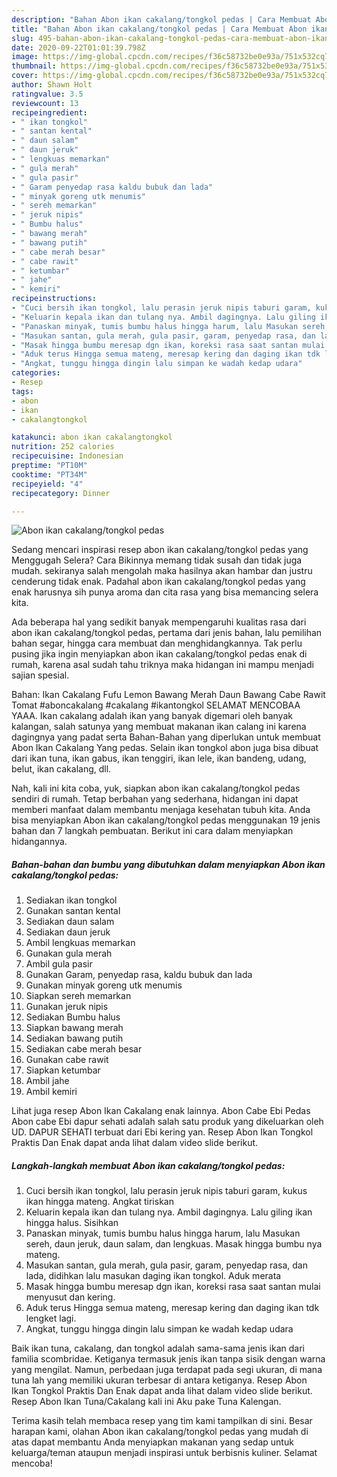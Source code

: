 ```yaml
---
description: "Bahan Abon ikan cakalang/tongkol pedas | Cara Membuat Abon ikan cakalang/tongkol pedas Yang Enak Dan Lezat"
title: "Bahan Abon ikan cakalang/tongkol pedas | Cara Membuat Abon ikan cakalang/tongkol pedas Yang Enak Dan Lezat"
slug: 495-bahan-abon-ikan-cakalang-tongkol-pedas-cara-membuat-abon-ikan-cakalang-tongkol-pedas-yang-enak-dan-lezat
date: 2020-09-22T01:01:39.798Z
image: https://img-global.cpcdn.com/recipes/f36c58732be0e93a/751x532cq70/abon-ikan-cakalangtongkol-pedas-foto-resep-utama.jpg
thumbnail: https://img-global.cpcdn.com/recipes/f36c58732be0e93a/751x532cq70/abon-ikan-cakalangtongkol-pedas-foto-resep-utama.jpg
cover: https://img-global.cpcdn.com/recipes/f36c58732be0e93a/751x532cq70/abon-ikan-cakalangtongkol-pedas-foto-resep-utama.jpg
author: Shawn Holt
ratingvalue: 3.5
reviewcount: 13
recipeingredient:
- " ikan tongkol"
- " santan kental"
- " daun salam"
- " daun jeruk"
- " lengkuas memarkan"
- " gula merah"
- " gula pasir"
- " Garam penyedap rasa kaldu bubuk dan lada"
- " minyak goreng utk menumis"
- " sereh memarkan"
- " jeruk nipis"
- " Bumbu halus"
- " bawang merah"
- " bawang putih"
- " cabe merah besar"
- " cabe rawit"
- " ketumbar"
- " jahe"
- " kemiri"
recipeinstructions:
- "Cuci bersih ikan tongkol, lalu perasin jeruk nipis taburi garam, kukus ikan hingga mateng. Angkat tiriskan"
- "Keluarin kepala ikan dan tulang nya. Ambil dagingnya. Lalu giling ikan hingga halus. Sisihkan"
- "Panaskan minyak, tumis bumbu halus hingga harum, lalu Masukan sereh, daun jeruk, daun salam, dan lengkuas. Masak hingga bumbu nya mateng."
- "Masukan santan, gula merah, gula pasir, garam, penyedap rasa, dan lada, didihkan lalu masukan daging ikan tongkol. Aduk merata"
- "Masak hingga bumbu meresap dgn ikan, koreksi rasa saat santan mulai menyusut dan kering."
- "Aduk terus Hingga semua mateng, meresap kering dan daging ikan tdk lengket lagi."
- "Angkat, tunggu hingga dingin lalu simpan ke wadah kedap udara"
categories:
- Resep
tags:
- abon
- ikan
- cakalangtongkol

katakunci: abon ikan cakalangtongkol 
nutrition: 252 calories
recipecuisine: Indonesian
preptime: "PT10M"
cooktime: "PT34M"
recipeyield: "4"
recipecategory: Dinner

---
```



![Abon ikan cakalang/tongkol pedas](https://img-global.cpcdn.com/recipes/f36c58732be0e93a/751x532cq70/abon-ikan-cakalangtongkol-pedas-foto-resep-utama.jpg)

Sedang mencari inspirasi resep abon ikan cakalang/tongkol pedas yang Menggugah Selera? Cara Bikinnya memang tidak susah dan tidak juga mudah. sekiranya salah mengolah maka hasilnya akan hambar dan justru cenderung tidak enak. Padahal abon ikan cakalang/tongkol pedas yang enak harusnya sih punya aroma dan cita rasa yang bisa memancing selera kita.

Ada beberapa hal yang sedikit banyak mempengaruhi kualitas rasa dari abon ikan cakalang/tongkol pedas, pertama dari jenis bahan, lalu pemilihan bahan segar, hingga cara membuat dan menghidangkannya. Tak perlu pusing jika ingin menyiapkan abon ikan cakalang/tongkol pedas enak di rumah, karena asal sudah tahu triknya maka hidangan ini mampu menjadi sajian spesial.

Bahan: Ikan Cakalang Fufu Lemon Bawang Merah Daun Bawang Cabe Rawit Tomat #aboncakalang #cakalang #ikantongkol SELAMAT MENCOBAA YAAA. Ikan cakalang adalah ikan yang banyak digemari oleh banyak kalangan, salah satunya yang membuat makanan ikan calang ini karena dagingnya yang padat serta Bahan-Bahan yang diperlukan untuk membuat Abon Ikan Cakalang Yang pedas. Selain ikan tongkol abon juga bisa dibuat dari ikan tuna, ikan gabus, ikan tenggiri, ikan lele, ikan bandeng, udang, belut, ikan cakalang, dll.


Nah, kali ini kita coba, yuk, siapkan abon ikan cakalang/tongkol pedas sendiri di rumah. Tetap berbahan yang sederhana, hidangan ini dapat memberi manfaat dalam membantu menjaga kesehatan tubuh kita. Anda bisa menyiapkan Abon ikan cakalang/tongkol pedas menggunakan 19 jenis bahan dan 7 langkah pembuatan. Berikut ini cara dalam menyiapkan hidangannya.

<!--inarticleads1-->

##### Bahan-bahan dan bumbu yang dibutuhkan dalam menyiapkan Abon ikan cakalang/tongkol pedas:

1. Sediakan  ikan tongkol
1. Gunakan  santan kental
1. Sediakan  daun salam
1. Sediakan  daun jeruk
1. Ambil  lengkuas memarkan
1. Gunakan  gula merah
1. Ambil  gula pasir
1. Gunakan  Garam, penyedap rasa, kaldu bubuk dan lada
1. Gunakan  minyak goreng utk menumis
1. Siapkan  sereh memarkan
1. Gunakan  jeruk nipis
1. Sediakan  Bumbu halus
1. Siapkan  bawang merah
1. Sediakan  bawang putih
1. Sediakan  cabe merah besar
1. Gunakan  cabe rawit
1. Siapkan  ketumbar
1. Ambil  jahe
1. Ambil  kemiri


Lihat juga resep Abon Ikan Cakalang enak lainnya. Abon Cabe Ebi Pedas Abon cabe Ebi dapur sehati adalah salah satu produk yang dikeluarkan oleh UD. DAPUR SEHATI terbuat dari Ebi kering yan. Resep Abon Ikan Tongkol Praktis Dan Enak dapat anda lihat dalam video slide berikut. 

<!--inarticleads2-->

##### Langkah-langkah membuat Abon ikan cakalang/tongkol pedas:

1. Cuci bersih ikan tongkol, lalu perasin jeruk nipis taburi garam, kukus ikan hingga mateng. Angkat tiriskan
1. Keluarin kepala ikan dan tulang nya. Ambil dagingnya. Lalu giling ikan hingga halus. Sisihkan
1. Panaskan minyak, tumis bumbu halus hingga harum, lalu Masukan sereh, daun jeruk, daun salam, dan lengkuas. Masak hingga bumbu nya mateng.
1. Masukan santan, gula merah, gula pasir, garam, penyedap rasa, dan lada, didihkan lalu masukan daging ikan tongkol. Aduk merata
1. Masak hingga bumbu meresap dgn ikan, koreksi rasa saat santan mulai menyusut dan kering.
1. Aduk terus Hingga semua mateng, meresap kering dan daging ikan tdk lengket lagi.
1. Angkat, tunggu hingga dingin lalu simpan ke wadah kedap udara


Baik ikan tuna, cakalang, dan tongkol adalah sama-sama jenis ikan dari familia scombridae. Ketiganya termasuk jenis ikan tanpa sisik dengan warna yang mengilat. Namun, perbedaan juga terdapat pada segi ukuran, di mana tuna lah yang memiliki ukuran terbesar di antara ketiganya. Resep Abon Ikan Tongkol Praktis Dan Enak dapat anda lihat dalam video slide berikut. Resep Abon Ikan Tuna/Cakalang kali ini Aku pake Tuna Kalengan. 

Terima kasih telah membaca resep yang tim kami tampilkan di sini. Besar harapan kami, olahan Abon ikan cakalang/tongkol pedas yang mudah di atas dapat membantu Anda menyiapkan makanan yang sedap untuk keluarga/teman ataupun menjadi inspirasi untuk berbisnis kuliner. Selamat mencoba!
